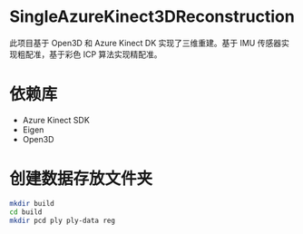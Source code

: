 # SingleAzureKinect3DReconstruction
此项目基于 Open3D 和 Azure Kinect DK 实现了三维重建。基于 IMU 传感器实现粗配准，基于彩色 ICP 算法实现精配准。

# 依赖库
- Azure Kinect SDK
- Eigen
- Open3D

# 创建数据存放文件夹
```bash
mkdir build
cd build
mkdir pcd ply ply-data reg
```